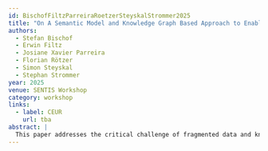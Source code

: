 ```yaml
---
id: BischofFiltzParreiraRoetzerSteyskalStrommer2025
title: "On A Semantic Model and Knowledge Graph Based Approach to Enable Transparency, Explainability, and Auditability for High-Pressure Die-Casting"
authors:
  - Stefan Bischof
  - Erwin Filtz
  - Josiane Xavier Parreira
  - Florian Rötzer
  - Simon Steyskal
  - Stephan Strommer
year: 2025
venue: SENTIS Workshop
category: workshop
links:
  - label: CEUR
    url: tba
abstract: |
  This paper addresses the critical challenge of fragmented data and knowledge in high-pressure die-casting environments, where the lack of integrated information hampers effective troubleshooting and compliance with emerging transparency requirements. We developed a comprehensive semantic model that integrates distributed data sources and expert knowledge into a unified knowledge graph framework, explicitly connecting manufacturing processes, failures, metrics, and countermeasures through formalized semantic relationships. Our implementation shows how the resulting architecture successfully transforms traditionally siloed industrial data into an interconnected knowledge representation that distinguishes between specified expert knowledge and actual operational data, enabling systematic reasoning about cause-effect relationships throughout the manufacturing process. The approach provides significant value by enhancing manufacturing transparency and decision support while aligning with Industry 5.0 principles and emerging regulatory frameworks for explainable industrial systems, ultimately supporting more sustainable and efficient manufacturing processes.
---
```

